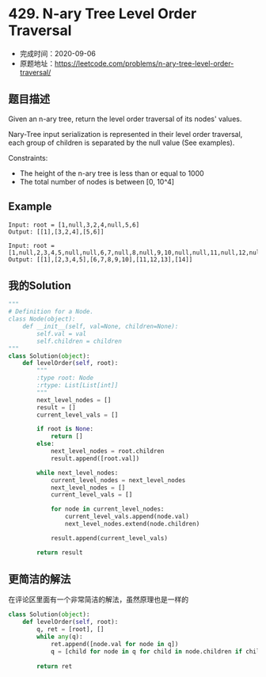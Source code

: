 # 429. N-ary Tree Level Order Traversal

- 完成时间：2020-09-06
- 原题地址：https://leetcode.com/problems/n-ary-tree-level-order-traversal/

## 题目描述

Given an n-ary tree, return the level order traversal of its nodes' values.

Nary-Tree input serialization is represented in their level order traversal, each group of children is separated by the null value (See examples).

Constraints:
- The height of the n-ary tree is less than or equal to 1000
- The total number of nodes is between [0, 10^4]

## Example

```
Input: root = [1,null,3,2,4,null,5,6]
Output: [[1],[3,2,4],[5,6]]
```

```
Input: root = [1,null,2,3,4,5,null,null,6,7,null,8,null,9,10,null,null,11,null,12,null,13,null,null,14]
Output: [[1],[2,3,4,5],[6,7,8,9,10],[11,12,13],[14]]
```

## 我的Solution
```python
"""
# Definition for a Node.
class Node(object):
    def __init__(self, val=None, children=None):
        self.val = val
        self.children = children
"""
class Solution(object):
    def levelOrder(self, root):
        """
        :type root: Node
        :rtype: List[List[int]]
        """
        next_level_nodes = []
        result = []
        current_level_vals = []

        if root is None:
            return []
        else:
            next_level_nodes = root.children
            result.append([root.val])

        while next_level_nodes:
            current_level_nodes = next_level_nodes
            next_level_nodes = []
            current_level_vals = []

            for node in current_level_nodes:
                current_level_vals.append(node.val)
                next_level_nodes.extend(node.children)

            result.append(current_level_vals)

        return result
```

## 更简洁的解法

在评论区里面有一个非常简洁的解法，虽然原理也是一样的
```python
class Solution(object):
    def levelOrder(self, root):
        q, ret = [root], []
        while any(q):
            ret.append([node.val for node in q])
            q = [child for node in q for child in node.children if child]
            
        return ret
```
